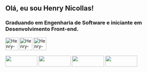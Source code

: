 ## Olá, eu sou Henry Nicollas! 
### Graduando em Engenharia de Software e iniciante em Desenvolvimento Front-end.

<div>
  <img align="center" alt="Henry-HTML" width="40px" height="40px" src="https://cdn.jsdelivr.net/gh/devicons/devicon/icons/html5/html5-original.svg" />
  <img align="center" alt="Henry-CSS" width="40px" height="40px" src="https://cdn.jsdelivr.net/gh/devicons/devicon/icons/css3/css3-original.svg" />
  <img align="center" alt="Henry-CSS" width="40px" height="40px" src="https://cdn.jsdelivr.net/gh/devicons/devicon/icons/javascript/javascript-original.svg" />
</div>
<br>
<div>
  <a href="https://github.com/henrynicollasissicaba" target="_blank"><img width="100px" height="35px" src="https://img.shields.io/badge/GitHub-100000?style=for-the-badge&logo=github&logoColor=white"></a>
  <a href="https://codepen.io/Henry_Issicaba" target="_blank"><img width="100px" height="35px" src="https://img.shields.io/badge/Codepen-000000?style=for-the-badge&logo=codepen&logoColor=white"></a>
  <a href="https://www.linkedin.com/in/henry-nicollas-issicaba-neves-05a54024a" target="_blank"><img width="100px" height="35px" src="https://img.shields.io/badge/LinkedIn-0077B5?style=for-the-badge&logo=linkedin&logoColor=white"></a>
  <a href="https://www.instagram.com/hnin_dev/" target="_blank"><img width="100px" height="35px" src="https://img.shields.io/badge/Instagram-E4405F?style=for-the-badge&logo=instagram&logoColor=white"></a>
</div>
